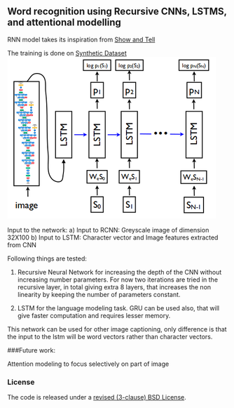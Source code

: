 ## Word recognition using Recursive CNNs, LSTMS, and attentional modelling

RNN model takes its inspiration from [Show and Tell](https://arxiv.org/abs/1411.4555)

The training is done on [Synthetic Dataset](http://www.robots.ox.ac.uk/~vgg/data/text/)
![Image Captioning Model](image_captioning.png)

Input to the network:
a) Input to RCNN: Greyscale image of dimension 32X100
b) Input to LSTM: Character vector and Image features extracted from CNN

Following things are tested:
1. Recursive Neural Network for increasing the depth of the CNN without increasing number
   parameters. For now two iterations are tried in the recursive layer, in total giving extra 8
   layers, that increases the non linearity by keeping the number of parameters constant.

2. LSTM for the language modeling task. GRU can be used also, that will give faster computation
   and requires lesser memory.


This network can be used for other image captioning, only difference is that the input to the lstm
will be word vectors rather than character vectors.





###Future work:

Attention modeling to focus selectively on part of image 



### License

The code is released under a [revised (3-clause) BSD License](http://directory.fsf.org/wiki/License:BSD_3Clause).